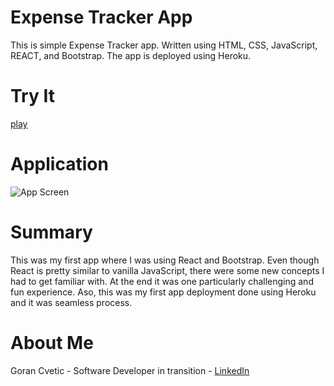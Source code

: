# Expense Tracker App
This is simple Expense Tracker app. Written using HTML, CSS, JavaScript, REACT, and Bootstrap. The app is deployed using Heroku.

# Try It 
[play](https://react-expense-tracker-app-21.herokuapp.com/)

# Application 
![App Screen](https://user-images.githubusercontent.com/80366503/120963688-e2033100-c716-11eb-8cb5-87b9f58d928f.PNG)


# Summary 
This was my first app where I was using React and Bootstrap. Even though React is pretty similar to vanilla JavaScript, there were some new concepts I had to get familiar with.  At the end it was one particularly challenging and fun experience. Aso, this was my first app deployment done using Heroku and it was seamless process. 

# About Me
Goran Cvetic - Software Developer in transition - [LinkedIn](https://www.linkedin.com/in/goran-cvetic-9aaa4288/) 
